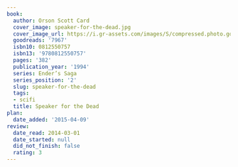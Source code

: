 ```yaml
---
book:
  author: Orson Scott Card
  cover_image: speaker-for-the-dead.jpg
  cover_image_url: https://i.gr-assets.com/images/S/compressed.photo.goodreads.com/books/1295660894l/7967._SY160_.jpg
  goodreads: '7967'
  isbn10: 0812550757
  isbn13: '9780812550757'
  pages: '382'
  publication_year: '1994'
  series: Ender’s Saga
  series_position: '2'
  slug: speaker-for-the-dead
  tags:
  - scifi
  title: Speaker for the Dead
plan:
  date_added: '2015-04-09'
review:
  date_read: 2014-03-01
  date_started: null
  did_not_finish: false
  rating: 3
---
```

